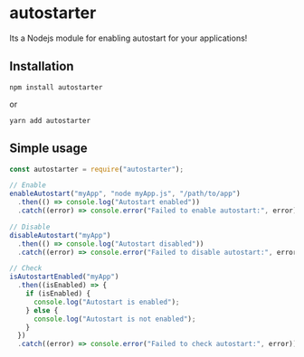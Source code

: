 # autostarter

Its a Nodejs module for enabling autostart for your applications!

## Installation

```shell
npm install autostarter
```

or

```shell
yarn add autostarter
```

## Simple usage

```js
const autostarter = require("autostarter");

// Enable
enableAutostart("myApp", "node myApp.js", "/path/to/app")
  .then(() => console.log("Autostart enabled"))
  .catch((error) => console.error("Failed to enable autostart:", error));

// Disable
disableAutostart("myApp")
  .then(() => console.log("Autostart disabled"))
  .catch((error) => console.error("Failed to disable autostart:", error));

// Check
isAutostartEnabled("myApp")
  .then((isEnabled) => {
    if (isEnabled) {
      console.log("Autostart is enabled");
    } else {
      console.log("Autostart is not enabled");
    }
  })
  .catch((error) => console.error("Failed to check autostart:", error));
```
